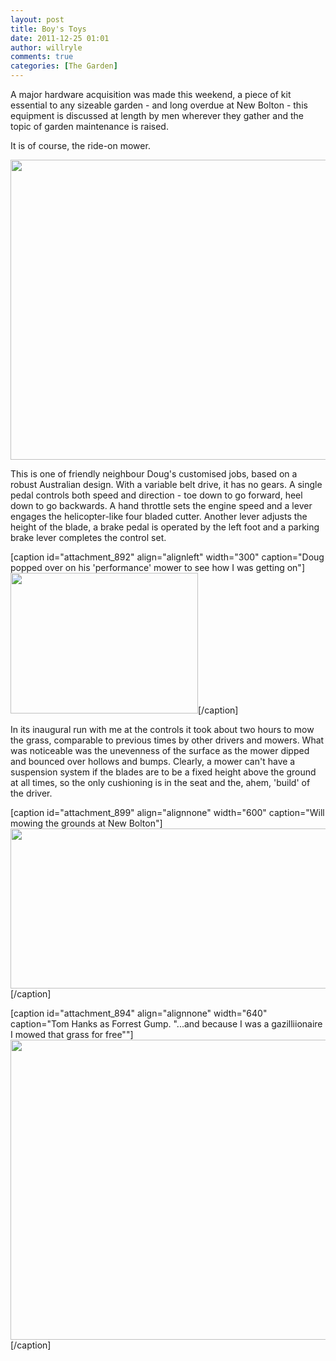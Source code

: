 ```yaml
---
layout: post
title: Boy's Toys
date: 2011-12-25 01:01
author: willryle
comments: true
categories: [The Garden]
---
```

A major hardware acquisition was made this weekend, a piece of kit essential to any sizeable garden - and long overdue at New Bolton - this equipment is discussed at length by men wherever they gather and the topic of garden maintenance is raised.

<!--more-->

It is of course, the ride-on mower.

<a href="http://willryle.files.wordpress.com/2011/12/christmas-eve-039.jpg"><img class="alignnone size-full wp-image-891" title="Mower 1" src="http://willryle.files.wordpress.com/2011/12/christmas-eve-039.jpg" alt="" width="640" height="480" /></a>

This is one of friendly neighbour Doug's customised jobs, based on a robust Australian design. With a variable belt drive, it has no gears. A single pedal controls both speed and direction - toe down to go forward, heel down to go backwards. A hand throttle sets the engine speed and a lever engages the helicopter-like four bladed cutter. Another lever adjusts the height of the blade, a brake pedal is operated by the left foot and a parking brake lever completes the control set.

[caption id="attachment_892" align="alignleft" width="300" caption="Doug popped over on his &#039;performance&#039; mower to see how I was getting on"]<a href="http://willryle.files.wordpress.com/2011/12/christmas-eve-014.jpg" target="_blank"><img class="size-medium wp-image-892 " title="Friendly Neighbour Doug " src="http://willryle.files.wordpress.com/2011/12/christmas-eve-014.jpg?w=300" alt="" width="300" height="225" /></a>[/caption]

In its inaugural run with me at the controls it took about two hours to mow the grass, comparable to previous times by other drivers and mowers. What was noticeable was the unevenness of the surface as the mower dipped and bounced over hollows and bumps. Clearly, a mower can't have a suspension system if the blades are to be a fixed height above the ground at all times, so the only cushioning is in the seat and the, ahem, 'build' of the driver.

[caption id="attachment_899" align="alignnone" width="600" caption="Will mowing the grounds at New Bolton"]<a style="color:#ff4b33;line-height:24px;" href="http://willryle.files.wordpress.com/2011/12/forrest-gump.jpg" target="_blank"><img class=" wp-image-899 " style="border-color:initial;border-style:initial;" title="Forrest Gump" src="http://willryle.files.wordpress.com/2011/12/forrest-gump.jpg?w=300" alt="" width="600" height="256" /></a>[/caption]

[caption id="attachment_894" align="alignnone" width="640" caption="Tom Hanks as Forrest Gump. &quot;...and because I was a gazilliionaire I mowed that grass for free&quot;"]<a href="http://willryle.files.wordpress.com/2011/12/christmas-eve-017.jpg" target="_blank"><img class=" wp-image-894   " title="Tom Hanks as Forrest Gump" src="http://willryle.files.wordpress.com/2011/12/christmas-eve-017.jpg?w=300" alt="" width="640" height="480" /></a>[/caption]
